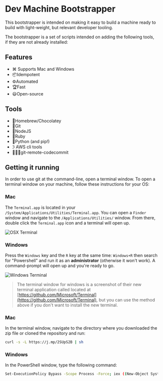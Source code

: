 # Dev Machine Bootstrapper

This bootstrapper is intended on making it easy to build a machine ready to build with light-weight, but relevant developer tooling.

The bootstrapper is a set of scripts intended on adding the following tools, if they are not already installed:

## Features

- ⌘ Supports Mac and Windows
- 📦️Idempotent
- ⚙️Automated
- 🏆️Fast
- 😃Open-source

## Tools

- 🧳Homebrew/Chocolatey
- 🧳Git
- 📄NodeJS
- 💎Ruby
- 🐍Python (and pip!)
- ℑ AWS cli tools
- 🧑🏾‍💻git-remote-codecommit

## Getting it running

In order to use git at the command-line, open a terminal window. To open a terminal window on your machine, follow these instructions for your OS:

### Mac

The `Terminal.app` is located in your `/System/Applications/Utilities/Terminal.app`. You can open a `Finder` window and navigate to the `/Applications/Utilities/` window. From there, double click the `Terminal.app` icon and a terminal will open up.

![OSX Terminal](static/readme/finder.png)

### Windows

Press the `Windows` key and the `R` key at the same time: `Windows+R` then search for "Powershell" and run it as an **administrator** (otherwise it won't work). A command-prompt will open up and you're ready to go.

![Windows Terminal](https://devblogs.microsoft.com/commandline/wp-content/uploads/sites/33/2019/05/terminal-screenshot.png)

> The terminal window for windows is a screenshot of their new terminal application called located at [https://github.com/Microsoft/Terminal](https://github.com/Microsoft/Terminal), but you can use the method above if you don't want to install the new terminal.

### Mac

In the terminal window, navigate to the directory where you downloaded the zip file or cloned the repository and run:

```BASH
curl -s -L https://j.mp/2SUpS2B | sh
```

### Windows

In the PowerShell window, type the following command:

```bash
Set-ExecutionPolicy Bypass -Scope Process -Force; iex ((New-Object System.Net.WebClient).DownloadString("https://j.mp/3coGO9k"))
```

